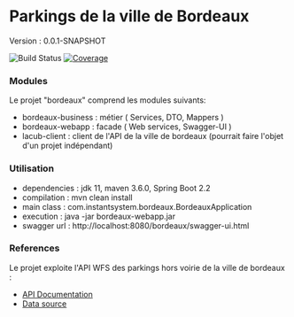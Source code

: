 # Parkings de la ville de Bordeaux

Version : 0.0.1-SNAPSHOT

![Build Status](https://github.com/flake9025/bordeaux-parkings/workflows/Java%20CI/badge.svg)
[![Coverage](https://codecov.io/gh/flake9025/bordeaux-parkings/branch/master/graph/badge.svg)](https://codecov.io/gh/flake9025/bordeaux-parkings)

### Modules
Le projet "bordeaux" comprend les modules suivants:

* bordeaux-business : métier ( Services, DTO, Mappers )
* bordeaux-webapp : facade ( Web services, Swagger-UI )
* lacub-client : client de l'API de la ville de bordeaux (pourrait faire l'objet d'un projet indépendant)

### Utilisation

* dependencies : jdk 11, maven 3.6.0, Spring Boot 2.2
* compilation : mvn clean install
* main class : com.instantsystem.bordeaux.BordeauxApplication
* execution : java -jar bordeaux-webapp.jar
* swagger url : http://localhost:8080/bordeaux/swagger-ui.html

### References
Le projet exploite l'API WFS des parkings hors voirie de la ville de bordeaux :

* [API Documentation](https://opendata.bordeaux-metropole.fr/explore/dataset/st_park_p/information/)
* [Data source](http://data.lacub.fr/wfs?key=9Y2RU3FTE8&SERVICE=WFS&VERSION=1.1.0&REQUEST=GetFeature&TYPENAME=ST_PARK_P&SRSNAME=EPSG:4326)

